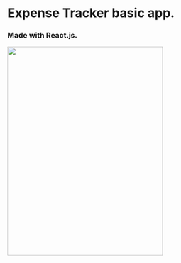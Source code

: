 # Expense Tracker basic app.
### Made with React.js.


<img width=350 height=470 src="https://user-images.githubusercontent.com/113926529/211090658-7bc19d32-7089-490d-a417-3525161b078f.png" />
